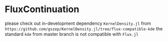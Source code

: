 # FluxContinuation

please check out in-development dependency
`KernelDensity.jl` from `https://github.com/gszep/KernelDensity.jl/tree/flux-compatible-kde`
the standard `kde` from master branch is not compatible with `Flux.jl`
